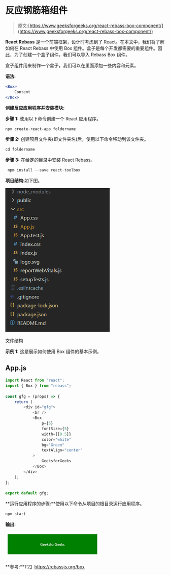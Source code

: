 # 反应钢筋箱组件

> 原文:[https://www.geeksforgeeks.org/react-rebass-box-component/](https://www.geeksforgeeks.org/react-rebass-box-component/)

**React Rebass** 是一个前端框架，设计时考虑到了 React。在本文中，我们将了解如何在 React Rebass 中使用 Box 组件。盒子是每个开发都需要的重要组件。因此，为了创建一个盒子组件，我们可以导入 Rebass Box 组件。

盒子组件用来制作一个盒子，我们可以在里面添加一些内容和元素。

**语法:**

```jsx
<Box>
    Content
</Box>
```

**创建反应应用程序并安装模块:**

**步骤 1:** 使用以下命令创建一个 React 应用程序。

```jsx
npx create-react-app foldername
```

**步骤 2:** 创建项目文件夹(即文件夹名)后，使用以下命令移动到该文件夹。

```jsx
cd foldername
```

**步骤 3:** 在给定的目录中安装 React Rebass。

```jsx
 npm install --save react-toolbox
```

**项目结构**:如下图。

![](img/f04ae0d8b722a9fff0bd9bd138b29c23.png)

文件结构

**示例 1:** 这是展示如何使用 Box 组件的基本示例。

## App.js

```jsx
import React from "react";
import { Box } from "rebass";

const gfg = (props) => {
    return (
        <div id="gfg">
            <br />
            <Box
                p={5}
                fontSize={5}
                width={[0.5]}
                color="white"
                bg="Green"
                textAlign="center"
            >
                GeeksforGeeks
            </Box>
        </div>
    );
};

export default gfg;
```

**运行应用程序的步骤:**使用以下命令从项目的根目录运行应用程序。

```jsx
npm start
```

**输出:**

![](img/e27ca3103dbdf4048c02233b5793e1ce.png)

**参考:**T2】https://rebassjs.org/box